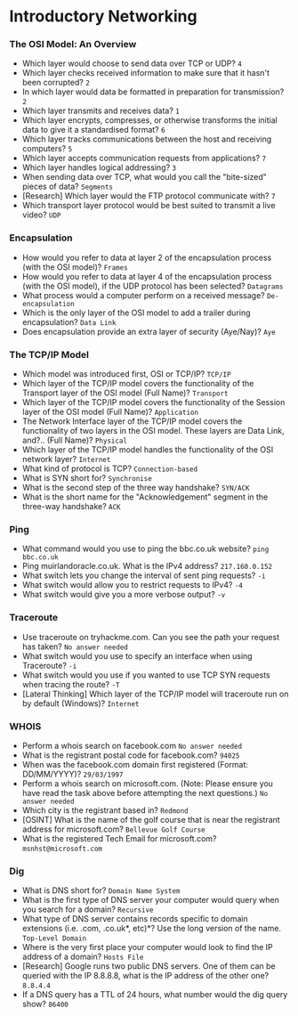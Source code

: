 # Introductory Networking

### The OSI Model: An Overview
- Which layer would choose to send data over TCP or UDP? `4`<br />
- Which layer checks received information to make sure that it hasn't been corrupted? `2`<br />
- In which layer would data be formatted in preparation for transmission? `2`<br />
- Which layer transmits and receives data? `1`<br />
- Which layer encrypts, compresses, or otherwise transforms the initial data to give it a standardised format? `6`<br />
- Which layer tracks communications between the host and receiving computers? `5`<br />
- Which layer accepts communication requests from applications? `7`<br />
- Which layer handles logical addressing? `3`<br />
- When sending data over TCP, what would you call the "bite-sized" pieces of data? `Segments`<br />
- [Research] Which layer would the FTP protocol communicate with? `7`<br />
- Which transport layer protocol would be best suited to transmit a live video? `UDP`<br />

### Encapsulation
- How would you refer to data at layer 2 of the encapsulation process (with the OSI model)? `Frames`<br />
- How would you refer to data at layer 4 of the encapsulation process (with the OSI model), if the UDP protocol has been selected? `Datagrams`<br />
- What process would a computer perform on a received message? `De-encapsulation`<br />
- Which is the only layer of the OSI model to add a trailer during encapsulation? `Data Link`<br />
- Does encapsulation provide an extra layer of security (Aye/Nay)? `Aye`<br />

### The TCP/IP Model
- Which model was introduced first, OSI or TCP/IP? `TCP/IP`<br />
- Which layer of the TCP/IP model covers the functionality of the Transport layer of the OSI model (Full Name)? `Transport`<br />
- Which layer of the TCP/IP model covers the functionality of the Session layer of the OSI model (Full Name)? `Application`<br />
- The Network Interface layer of the TCP/IP model covers the functionality of two layers in the OSI model. These layers are Data Link, and?.. (Full Name)? `Physical`<br />
- Which layer of the TCP/IP model handles the functionality of the OSI network layer? `Internet`<br />
- What kind of protocol is TCP? `Connection-based`<br />
- What is SYN short for? `Synchronise`<br />
- What is the second step of the three way handshake? `SYN/ACK`<br />
- What is the short name for the "Acknowledgement" segment in the three-way handshake? `ACK`<br />

### Ping
- What command would you use to ping the bbc.co.uk website? `ping bbc.co.uk`<br />
- Ping muirlandoracle.co.uk. What is the IPv4 address? `217.160.0.152`<br />
- What switch lets you change the interval of sent ping requests? `-i`<br />
- What switch would allow you to restrict requests to IPv4? `-4`<br />
- What switch would give you a more verbose output? `-v`<br />

### Traceroute
- Use traceroute on tryhackme.com. Can you see the path your request has taken? `No answer needed`<br />
- What switch would you use to specify an interface when using Traceroute? `-i`<br />
- What switch would you use if you wanted to use TCP SYN requests when tracing the route? `-T`<br />
- [Lateral Thinking] Which layer of the TCP/IP model will traceroute run on by default (Windows)? `Internet`<br />

### WHOIS
- Perform a whois search on facebook.com `No answer needed`<br />
- What is the registrant postal code for facebook.com? `94025`<br />
- When was the facebook.com domain first registered (Format: DD/MM/YYYY)? `29/03/1997`<br />
- Perform a whois search on microsoft.com. (Note: Please ensure you have read the task above before attempting the next questions.) `No answer needed`<br />
- Which city is the registrant based in? `Redmond`<br />
- [OSINT] What is the name of the golf course that is near the registrant address for microsoft.com? `Bellevue Golf Course`<br />
- What is the registered Tech Email for microsoft.com? `msnhst@microsoft.com`<br />

### Dig
- What is DNS short for? `Domain Name System`<br />
- What is the first type of DNS server your computer would query when you search for a domain? `Recursive`<br />
- What type of DNS server contains records specific to domain extensions (i.e. .com, .co.uk*, etc)*? Use the long version of the name. `Top-Level Domain`<br />
- Where is the very first place your computer would look to find the IP address of a domain? `Hosts File`<br />
- [Research] Google runs two public DNS servers. One of them can be queried with the IP 8.8.8.8, what is the IP address of the other one? `8.8.4.4`<br />
- If a DNS query has a TTL of 24 hours, what number would the dig query show? `86400`<br />
